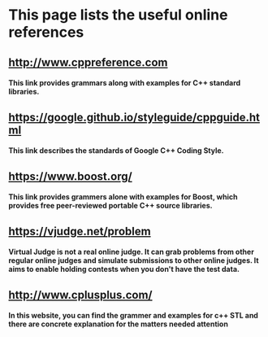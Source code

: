 # This page lists the useful online references

## http://www.cppreference.com
#### This link provides grammars along with examples for C++ standard libraries. 

## https://google.github.io/styleguide/cppguide.html
#### This link describes the standards of Google C++ Coding Style.

## https://www.boost.org/

#### This link provides grammers alone with examples for Boost, which provides free peer-reviewed portable C++ source libraries.

## https://vjudge.net/problem
#### Virtual Judge is not a real online judge. It can grab problems from other regular online judges and simulate submissions to other online judges. It aims to enable holding contests when you don't have the test data.

## http://www.cplusplus.com/
#### In this website, you can find the grammer and examples for c++ STL and there are concrete explanation for the matters needed attention
